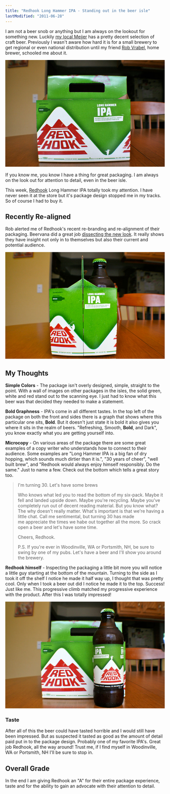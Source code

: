 ```yaml
---
title: "Redhook Long Hammer IPA - Standing out in the beer isle"
lastModified: "2011-06-28"
---
```


I am not a beer snob or anything but I am always on the lookout for something new. Luckily [my local Meijer](http://gowalla.com/checkins/39417416) has a pretty decent selection of craft beer. Previously I wasn't aware how hard it is for a small brewery to get regional or even national distribution until my friend [Rob Vrabel](http://twitter.com/robertvrabel/), home brewer, schooled me about it.

[![](/images/red-hook-1.jpg "red-hook-1")](http://nickdenardis.com/wp-content/uploads/2011/06/red-hook-1.jpg)

If you know me, you know I have a thing for great packaging. I am always on the look out for attention to detail, even in the beer isle.

This week, [Redhook](http://redhook.com/) Long Hammer IPA totally took my attention. I have never seen it at the store but it's package design stopped me in my tracks. So of course I had to buy it.

## Recently Re-aligned

Rob alerted me of Redhook's recent re-branding and re-alignment of their packaging. Beervana did a great job [dissecting the new look](http://beervana.blogspot.com/2011/03/brand-dissection-redhooks-new-look.html). It really shows they have insight not only in to themselves but also their current and potential audience.

[![](/images/red-hook-2.jpg "red-hook-2")](http://nickdenardis.com/wp-content/uploads/2011/06/red-hook-2.jpg)

## My Thoughts

**Simple Colors** - The package isn't overly designed, simple, straight to the point. With a wall of images on other packages in the isles, the solid green, white and red stand out to the scanning eye. I just had to know what this beer was that decided they needed to make a statement.

**Bold Graphness** - IPA's come in all different tastes. In the top left of the package on both the front and sides there is a graph that shows where this particular one sits, **Bold**. But it doesn't just state it is bold it also gives you where it sits in the realm of beers. "Refreshing, Smooth, **Bold**, and Dark", you know exactly what you are getting yourself into.

**Microcopy** - On various areas of the package there are some great examples of a copy writer who understands how to connect to their audience. Some examples are "Long Hammer IPA is a big fan of dry hopping, which sounds much dirtier than it is.", "30 years of cheer", "well built brew", and "Redhook would always enjoy himself responsibly. Do the same." Just to name a few. Check out the bottom which tells a great story too.

> I'm turning 30. Let's have some brews
> 
> Who knows what led you to read the bottom of my six-pack. Maybe it fell and landed upside down. Maybe you're recycling. Maybe you've completely run out of decent reading material. But you know what? The why doesn't really matter. What's important is that we're having a little chat. Call me sentimental, but turning 30 has made me appreciate the times we habe out together all the more. So crack open a beer and let's have some time.
> 
> Cheers, Redhook.
> 
> P.S. If you're ever in Woodinville, WA or Portsmith, NH, be sure to swing by one of my pubs. Let's have a beer and I'll show you around the brewery.

**Redhook himself** \- Inspecting the packaging a little bit more you will notice a little guy starting at the bottom of the mountain. Turning to the side as I took it off the shelf I notice he made it half way up, I thought that was pretty cool. Only when I took a beer out did I notice he made it to the top. Success! Just like me. This progressive climb matched my progressive experience with the product. After this I was totally impressed!

[![](/images/red-hook-3.jpg "red-hook-3")](http://nickdenardis.com/wp-content/uploads/2011/06/red-hook-3.jpg)

### Taste

After all of this the beer could have tasted horrible and I would still have been impressed. But as suspected it tasted as good as the amount of detail paid put in to the package design. Probably one of my favorite IPA's. Great job Redhook, all the way around! Trust me, if I find myself in Woodinville, WA or Portsmith, NH I'll be sure to stop in.

## Overall Grade

In the end I am giving Redhook an "A" for their entire package experience, taste and for the ability to gain an advocate with their attention to detail.
